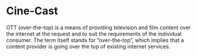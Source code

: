# Cine-Cast
OTT (over-the-top) is a means of providing television and film content over the internet at the request and to suit the requirements of the individual consumer. The term itself stands for “over-the-top”, which implies that a content provider is going over the top of existing internet services.

